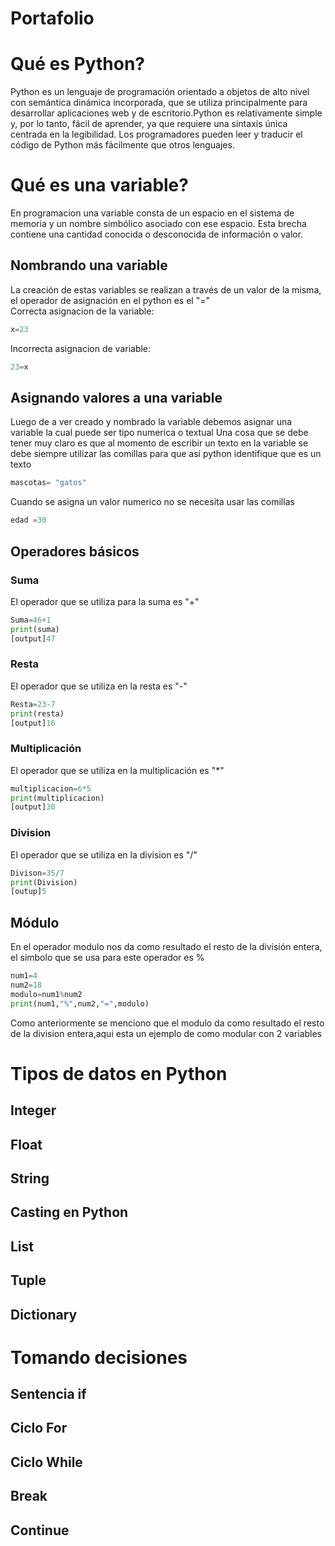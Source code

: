 # Portafolio 
# Qué es Python?
Python es un lenguaje de programación orientado a objetos de alto nivel con semántica dinámica incorporada, que se utiliza principalmente para desarrollar aplicaciones web y de escritorio.Python es relativamente simple y, por lo tanto, fácil de aprender, ya que requiere una sintaxis única centrada en la legibilidad. Los programadores pueden leer y traducir el código de Python más fácilmente que otros lenguajes.
# Qué es una variable?
En programacion una variable consta de un espacio en el sistema de memoria y un nombre simbólico asociado con ese espacio. Esta brecha contiene una cantidad conocida o desconocida de información o valor.
## Nombrando una variable
La creación de estas variables se realizan a través de un valor de la misma, el operador de asignación en el python es el "="     
Correcta asignacion de la variable:
```python
x=23
```
Incorrecta asignacion de variable:
```python
23=x
```
## Asignando valores a una variable
Luego de a ver creado y nombrado la variable debemos asignar una variable la cual puede ser tipo numerica o textual 
Una cosa que se debe tener muy claro es que al momento de escribir un texto en la variable se debe siempre utilizar las comillas para que asi python identifique que es un texto 
```python
mascotas= "gatos"
```
Cuando se asigna un valor numerico no se necesita usar las comillas
```python
edad =30
```
## Operadores básicos
### Suma
El operador que se utiliza para la suma es "+"
```python
Suma=46+1
print(suma)
[output]47
```
### Resta
El operador que se utiliza en la resta es "-"
```python
Resta=23-7
print(resta)
[output]16
```
### Multiplicación
El operador que se utiliza en la multiplicación es "*"
```python
multiplicacion=6*5
print(multiplicacion)
[output]30
```
### Division

El operador que se utiliza en la division es "/"
```python
Divison=35/7
print(Division)
[outup]5
```

## Módulo
En el operador modulo nos da como resultado el resto de la división entera, el simbolo que se usa para este operador es %
```python
num1=4
num2=18
modulo=num1%num2
print(num1,"%",num2,"=",modulo)
```
Como anteriormente se menciono que el modulo da como resultado el resto de la division entera,aqui esta un ejemplo de como modular con 2 variables

# Tipos de datos en Python

## Integer

## Float

## String

## Casting en Python

## List

## Tuple

## Dictionary

# Tomando decisiones

## Sentencia if

## Ciclo For

## Ciclo While

## Break

## Continue
